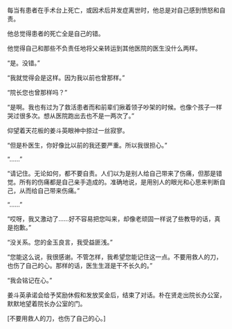 每当有患者在手术台上死亡，或因术后并发症离世时，他总是对自己感到愤怒和自责。

他总觉得患者的死亡全是自己的错。

他觉得自己和那些不负责任地将父亲转运到其他医院的医生没什么两样。

“是。没错。”

“我就觉得会是这样。因为我以前也曾那样。”

“院长您也曾那样吗？”

“是啊。我也有过为了救活患者而和前辈们揪着领子吵架的时候。也像个孩子一样哭过很多次。想从医院跑出去也不是一两次了。”

仰望着天花板的姜斗英眼神中掠过一丝寂寥。

“但是朴医生，你好像比以前的我还要严重。所以我很担心。”

“……”

“请记住。无论如何，都不要自责。人们以为是别人给自己带来了伤痛，但那是错觉。所有的伤痛都是自己亲手造成的。准确地说，是用别人的眼光和心思来判断自己，从而给自己带来伤痛。”

“……”

“哎呀，我又激动了……好不容易把您叫来，却像老顽固一样说了些教导的话，真是抱歉。”

“没关系。您的金玉良言，我受益匪浅。”

“您能这么说，我很感谢。不管怎样，我希望您能记住这一点。不要用救人的刀，也伤了自己的心。那样的话，医生生涯是干不长久的。”

“我会铭记在心。”

姜斗英承诺会给予奖励休假和发放奖金后，结束了对话。朴在贤走出院长办公室，默默地望着院长办公室的门。

[不要用救人的刀，也伤了自己的心。]